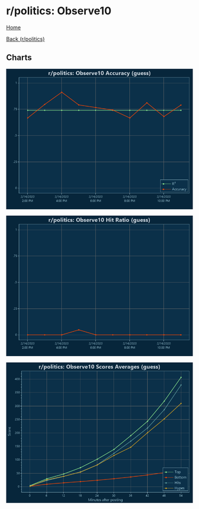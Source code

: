 # r/politics: Observe10

[Home](../../index.md)

[Back (r/politics)](../guess_politics.md)

## Charts

![r/politics R² (guess)](../../images/models/guess_politics_Observe10_Accuracy.png "r/politics R² (guess)")

![r/politics Hit Ratio (guess)](../../images/models/guess_politics_Observe10_HitRatio.png "r/politics Hit Ratio (guess)")

![r/politics Score Averages (guess)](../../images/models/guess_politics_Observe10_Scores.png "r/politics Score Averages (guess)")


